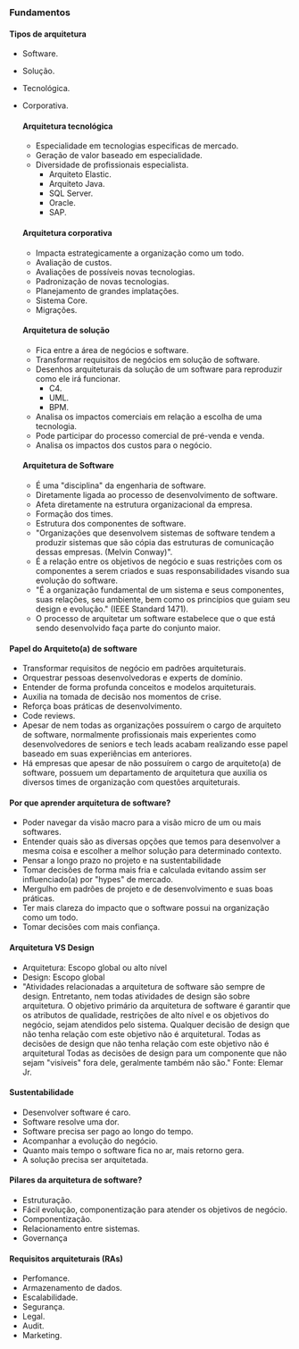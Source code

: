 ### Fundamentos

#### Tipos de arquitetura
- Software.
- Solução.
- Tecnológica.
- Corporativa.

  #### Arquitetura tecnológica
  - Especialidade em tecnologias especificas de mercado.
  - Geração de valor baseado em especialidade.
  - Diversidade de profissionais especialista.
    - Arquiteto Elastic.
    - Arquiteto Java.
    - SQL Server.
    - Oracle.
    - SAP.

  #### Arquitetura corporativa
  - Impacta estrategicamente a organização como um todo.
  - Avaliação de custos.
  - Avaliações de possíveis novas tecnologias.
  - Padronização de novas tecnologias.
  - Planejamento de grandes implatações.
  - Sistema Core.
  - Migrações.

  #### Arquitetura de solução
  - Fica entre a área de negócios e software.
  - Transformar requisitos de negócios em solução de software.
  - Desenhos arquiteturais da solução de um software para reproduzir como ele irá funcionar.
    - C4.
    - UML.
    - BPM.
  - Analisa os impactos comerciais em relação a escolha de uma tecnologia.
  - Pode participar do processo comercial de pré-venda e venda.
  - Analisa os impactos dos custos para o negócio.

  #### Arquitetura de Software
  - É uma "disciplina" da engenharia de software.
  - Diretamente ligada ao processo de desenvolvimento de software.
  - Afeta diretamente na estrutura organizacional da empresa.
  - Formação dos times.
  - Estrutura dos componentes de software.
  - "Organizações que desenvolvem sistemas de software tendem a produzir sistemas que são cópia das estruturas de
    comunicação dessas empresas. (Melvin Conway)".
  - É a relação entre os objetivos de negócio e suas restrições com os componentes a serem criados e suas responsabilidades
    visando sua evolução do software.
  - "É a organização fundamental de um sistema e seus componentes, suas relações, seu ambiente, bem como os princípios que guiam
    seu design e evolução." (IEEE Standard 1471).
  - O processo de arquitetar um software estabelece que o que está sendo desenvolvido faça parte do conjunto maior.

#### Papel do Arquiteto(a) de software
- Transformar requisitos de negócio em padrões arquiteturais.
- Orquestrar pessoas desenvolvedoras e experts de domínio.
- Entender de forma profunda conceitos e modelos arquiteturais.
- Auxilia na tomada de decisão nos momentos de crise.
- Reforça boas práticas de desenvolvimento.
- Code reviews.
- Apesar de nem todas as organizações possuírem o cargo de arquiteto de software, normalmente profissionais mais experientes
  como desenvolvedores de seniors e tech leads acabam realizando esse papel baseado em suas experiências em anteriores.
- Há empresas que apesar de não possuírem o cargo de arquiteto(a) de software, possuem um departamento de arquitetura que auxilia
  os diversos times de organização com questões arquiteturais.

#### Por que aprender arquitetura de software?
- Poder navegar da visão macro para a visão micro de um ou mais softwares.
- Entender quais são as diversas opções que temos para desenvolver a mesma coisa e escolher a melhor solução para determinado
  contexto.
- Pensar a longo prazo no projeto e na sustentabilidade
- Tomar decisões de forma mais fria e calculada evitando assim ser influenciado(a) por "hypes" de mercado.
- Mergulho em padrões de projeto e de desenvolvimento e suas boas práticas.
- Ter mais clareza do impacto que o software possui na organização como um todo.
- Tomar decisões com mais confiança.

#### Arquitetura VS Design
- Arquitetura: Escopo global ou alto nível
- Design: Escopo global
- "Atividades relacionadas a arquitetura de software são sempre de design. Entretanto, nem todas atividades de design são
  sobre arquitetura. O objetivo primário da arquitetura de software é garantir que os atributos de qualidade,
  restrições de alto nível e os objetivos do negócio, sejam atendidos pelo sistema. Qualquer decisão de design que não tenha
  relação com este objetivo não é arquitetural. Todas as decisões de design que não tenha relação com este objetivo não é arquitetural
  Todas as decisões de design para um componente que não sejam "visíveis" fora dele, geralmente também não são."
  Fonte: Elemar Jr.

#### Sustentabilidade
- Desenvolver software é caro.
- Software resolve uma dor.
- Software precisa ser pago ao longo do tempo.
- Acompanhar a evolução do negócio.
- Quanto mais tempo o software fica no ar, mais retorno gera.
- A solução precisa ser arquitetada.

#### Pilares da arquitetura de software?
- Estruturação.
- Fácil evolução, componentização para atender os objetivos de negócio.
- Componentização.
- Relacionamento entre sistemas.
- Governança

#### Requisitos arquiteturais (RAs)
- Perfomance.
- Armazenamento de dados.
- Escalabilidade.
- Segurança.
- Legal.
- Audit.
- Marketing.
